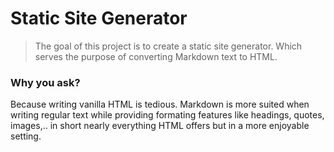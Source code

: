 # Static Site Generator
> The goal of this project is to create a static site generator. Which serves the purpose of converting Markdown text to HTML.

### Why you ask?
Because writing vanilla HTML is tedious. Markdown is more suited when writing regular text while providing formating features like headings, quotes, images,.. in short nearly everything HTML offers but in a more enjoyable setting.